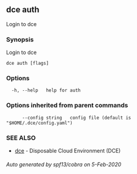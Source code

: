 ## dce auth

Login to dce

### Synopsis

Login to dce

```
dce auth [flags]
```

### Options

```
  -h, --help   help for auth
```

### Options inherited from parent commands

```
      --config string   config file (default is "$HOME/.dce/config.yaml")
```

### SEE ALSO

* [dce](dce.md)	 - Disposable Cloud Environment (DCE)

###### Auto generated by spf13/cobra on 5-Feb-2020
